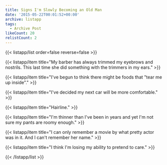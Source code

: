 ```yaml
---
title: Signs I'm Slowly Becoming an Old Man
date: '2015-05-22T00:01:52+00:00'
archive: listapp
tags: 
  - Archive Post
likeCount: 20
relistCount: 2
---
```



{{< listapp/list order=false reverse=false >}}

   {{< listapp/item title="My barber has always trimmed my eyebrows and nostrils. This last time she did something with the trimmers in my ears." >}}

   {{< listapp/item title="I've begun to think there might be foods that \"tear me up inside\"." >}}

   {{< listapp/item title="I've decided my next car will be more comfortable." >}}

   {{< listapp/item title="Hairline." >}}

   {{< listapp/item title="I'm thinner than I've been in years and yet I'm not sure my pants are roomy enough." >}}

   {{< listapp/item title="I can only remember a movie by what pretty actor was in it. And I can't remember her name." >}}

   {{< listapp/item title="I think I'm losing my ability to pretend to care." >}}

{{< /listapp/list >}}
